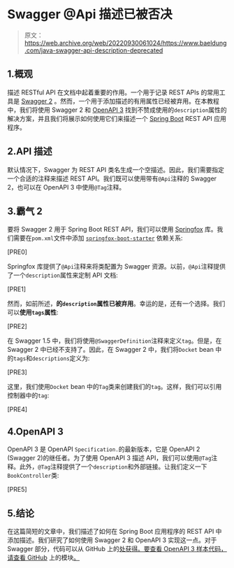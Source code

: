 # Swagger @Api 描述已被否决

> 原文：<https://web.archive.org/web/20220930061024/https://www.baeldung.com/java-swagger-api-description-deprecated>

## 1.概观

描述 RESTful API 在文档中起着重要的作用。一个用于记录 REST APIs 的常用工具是 [Swagger 2](/web/20220626211616/https://www.baeldung.com/swagger-2-documentation-for-spring-rest-api) 。然而，一个用于添加描述的有用属性已经被弃用。在本教程中，我们将使用 Swagger 2 和 [OpenAPI 3](/web/20220626211616/https://www.baeldung.com/spring-rest-openapi-documentation) 找到不赞成使用的`description`属性的解决方案，并且我们将展示如何使用它们来描述一个 [Spring Boot](/web/20220626211616/https://www.baeldung.com/spring-boot-start) REST API 应用程序。

## 2.API 描述

默认情况下，Swagger 为 REST API 类名生成一个空描述。因此，我们需要指定一个合适的注释来描述 REST API。我们既可以使用带有`@Api`注释的 Swagger 2，也可以在 OpenAPI 3 中使用`@Tag`注释。

## 3.霸气 2

要将 Swagger 2 用于 Spring Boot REST API，我们可以使用 [Springfox](https://web.archive.org/web/20220626211616/https://github.com/springfox/springfox) 库。我们需要在`pom.xml`文件中添加 [`springfox-boot-starter`](https://web.archive.org/web/20220626211616/https://search.maven.org/classic/#search%7Cga%7C1%7Cg%3A%22io.springfox%22%20a%3A%22springfox-boot-starter%22) 依赖关系:

[PRE0]

Springfox 库提供了`@Api`注释来将类配置为 Swagger 资源。以前，`@Api`注释提供了一个`description`属性来定制 API 文档:

[PRE1]

然而，如前所述，**的`description`属性已被弃用**。幸运的是，还有一个选择。我们可以**使用`tags`属性**:

[PRE2]

在 Swagger 1.5 中，我们将使用`@SwaggerDefinition`注释来定义`tag`。但是，在 Swagger 2 中已经不支持了。因此，在 Swagger 2 中，我们将`Docket` bean 中的`tags`和`descriptions`定义为:

[PRE3]

这里，我们使用`Docket` bean 中的`Tag`类来创建我们的`tag`。这样，我们可以引用控制器中的`tag`:

[PRE4]

## 4.OpenAPI 3

OpenAPI 3 是 OpenAPI `Specification.`的最新版本，它是 OpenAPI 2 (Swagger 2)的继任者。为了使用 OpenAPI 3 描述 API，我们可以使用`@Tag`注释。此外，`@Tag`注释提供了一个`description`和外部链接。让我们定义一下`BookController`类:

[PRE5]

## 5.结论

在这篇简短的文章中，我们描述了如何在 Spring Boot 应用程序的 REST API 中添加描述。我们研究了如何使用 Swagger 2 和 OpenAPI 3 实现这一点。对于 Swagger 部分，代码可以从 GitHub 上的[处获得。要查看 OpenAPI 3 样本代码，请查看 GitHub](https://web.archive.org/web/20220626211616/https://github.com/eugenp/tutorials/tree/master/spring-boot-modules/spring-boot-swagger) 上的模块[。](https://web.archive.org/web/20220626211616/https://github.com/eugenp/tutorials/tree/master/spring-boot-modules/spring-boot-springdoc)